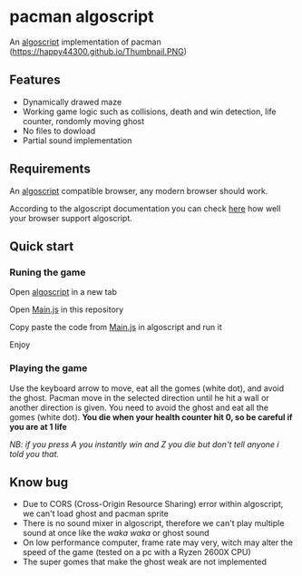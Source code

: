 # pacman algoscript
An [algoscript](http://www.algoscript.info/) implementation of pacman
(https://happy44300.github.io/Thumbnail.PNG)
## Features
* Dynamically drawed maze
* Working game logic such as collisions, death and win detection, life counter, rondomly moving ghost
* No files to dowload
* Partial sound implementation

## Requirements
An [algoscript](http://www.algoscript.info/) compatible browser, any modern browser should work.

According to the algoscript documentation you can check [here](http://html5test.com/) how well your browser support algoscript.

## Quick start
### Runing the game
Open [algoscript](http://www.algoscript.info/) in a new tab

Open [Main.js](https://github.com/happy44300/pac-man-algoscript-clone/blob/master/Main.js) in this repository

Copy paste the code from [Main.js](https://github.com/happy44300/pac-man-algoscript-clone/blob/master/Main.js) in algoscript and run it

Enjoy
### Playing the game

Use the keyboard arrow to move, eat all the gomes (white dot), and avoid the ghost.
Pacman move in the selected direction until he hit a wall or another direction is given. You need to
avoid the ghost and eat all the gomes (white dot).
**You die when your health counter hit 0, so be careful if you are at 1 life**

*NB: if you press A you instantly win and Z you die but don't tell anyone i told you that.*

## Know bug
* Due to CORS (Cross-Origin Resource Sharing) error within algoscript, we can't load ghost and pacman sprite
* There is no sound mixer in algoscript, therefore we can't play multiple sound at once like the *waka waka* or ghost sound
* On low performance computer, frame rate may very, witch may alter the speed of the game (tested on a pc with a Ryzen 2600X CPU)
* The super gomes that make the ghost weak are not implemented
